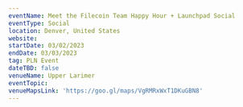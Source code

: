 ```yaml
---
eventName: Meet the Filecoin Team Happy Hour + Launchpad Social
eventType: Social
location: Denver, United States
website: 
startDate: 03/02/2023
endDate: 03/03/2023
tag: PLN Event
dateTBD: false
venueName: Upper Larimer
eventTopic:
venueMapsLink: 'https://goo.gl/maps/VgRMRxWxT1DKuGBN8'
---
```

